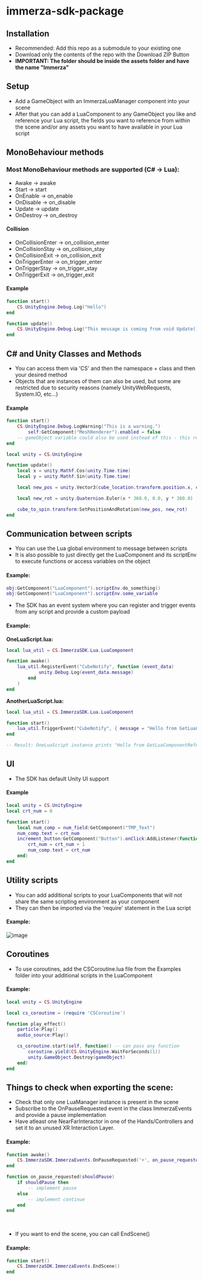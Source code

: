 # immerza-sdk-package

## Installation
* Recommended: Add this repo as a submodule to your existing one
* Download only the contents of the repo with the Download ZIP Button
* **IMPORTANT: The folder should be inside the assets folder and have the name "Immerza"**

## Setup
* Add a GameObject with an ImmerzaLuaManager component into your scene
* After that you can add a LuaComponent to any GameObject you like and reference your Lua script, the fields you want to reference from within the scene and/or any assets you want to have available in your Lua script

## MonoBehaviour methods
### Most MonoBehaviour methods are supported (C# -> Lua):
* Awake -> awake
* Start -> start
* OnEnable -> on_enable
* OnDisable -> on_disable
* Update -> update
* OnDestroy -> on_destroy
#### Collision
* OnCollisionEnter -> on_collision_enter
* OnCollisionStay -> on_collision_stay
* OnCollisionExit -> on_collision_exit
* OnTriggerEnter -> on_trigger_enter
* OnTriggerStay -> on_trigger_stay
* OnTriggerExit -> on_trigger_exit
#### Example
```lua
function start()
	CS.UnityEngine.Debug.Log("Hello")
end

function update()
	CS.UnityEngine.Debug.Log("This message is coming from void Update().")
end
```
## C# and Unity Classes and Methods
* You can access them via 'CS' and then the namespace + class and then your desired method
* Objects that are instances of them can also be used, but some are restricted due to security reasons (namely UnityWebRequests, System.IO, etc...)
#### Example
```lua
function start()
	CS.UnityEngine.Debug.LogWarning("This is a warning.")
    	self:GetComponent("MeshRenderer").enabled = false
	-- gameObject variable could also be used instead of this - this refers to the LuaComponent
end

local unity = CS.UnityEngine

function update()
	local x = unity.Mathf.Cos(unity.Time.time)
	local y = unity.Mathf.Sin(unity.Time.time)

	local new_pos = unity.Vector3(cube_location.transform.position.x, cube_location.transform.position.y, cube_location.transform.position.z)

    local new_rot = unity.Quaternion.Euler(x * 360.0, 0.0, y * 360.0)

    cube_to_spin.transform:SetPositionAndRotation(new_pos, new_rot)
end
```
## Communication between scripts
* You can use the Lua global environment to message between scripts
* It is also possible to just directly get the LuaComponent and its scriptEnv to execute functions or access variables on the object
#### Example:
```Lua
obj:GetComponent("LuaComponent").scriptEnv.do_something()
obj:GetComponent("LuaComponent").scriptEnv.some_variable
```

* The SDK has an event system where you can register and trigger events from any script and provide a custom payload
#### Example:
**OneLuaScript.lua:**
```Lua
local lua_util = CS.ImmerzaSDK.Lua.LuaComponent

function awake()
	lua_util.RegisterEvent("CubeNotify", function (event_data)
			unity.Debug.Log(event_data.message)
		end
	)
end
```

**AnotherLuaScript.lua:**
```Lua
local lua_util = CS.ImmerzaSDK.Lua.LuaComponent

function start()
    lua_util.TriggerEvent("CubeNotify", { message = "Hello from GetLuaComponentReference!" })
end

-- Result: OneLuaScript instance prints "Hello from GetLuaComponentReference!"
```

## UI
* The SDK has default Unity UI support
#### Example
```lua
local unity = CS.UnityEngine
local crt_num = 0

function start()
	local num_comp = num_field:GetComponent("TMP_Text")
	num_comp.text = crt_num
	increment_button:GetComponent("Button").onClick:AddListener(function()
		crt_num = crt_num + 1
		num_comp.text = crt_num
	end)
end
```

## Utility scripts
* You can add additional scripts to your LuaComponents that will not share the same scripting environment as your component
* They can then be imported via the 'require' statement in the Lua script
#### Example:
![image](Images/AdditionalScriptsExample.png)

## Coroutines
* To use coroutines, add the CSCoroutine.lua file from the Examples folder into your additional scripts in the LuaComponent
#### Example:
```Lua
local unity = CS.UnityEngine

local cs_coroutine = (require 'CSCoroutine')

function play_effect()
	particle:Play()
	audio_source:Play()

	cs_coroutine.start(self, function() -- can pass any function
		coroutine.yield(CS.UnityEngine.WaitForSeconds(1))
		unity.GameObject.Destroy(gameObject)
	end)
end
```

## 

## Things to check when exporting the scene:
* Check that only one LuaManager instance is present in the scene
* Subscribe to the OnPauseRequested event in the class ImmerzaEvents and provide a pause implementation
* Have atleast one NearFarInteractor in one of the Hands/Controllers and set it to an unused XR Interaction Layer.
#### Example:
```Lua
function awake()
	CS.ImmerzaSDK.ImmerzaEvents.OnPauseRequested('+', on_pause_requested)
end

function on_pause_requested(shouldPause)
	if shouldPause then
		-- implement pause
	else 
		-- implement continue
	end
end
```
<br>

* If you want to end the scene, you can call EndScene()
#### Example:
```Lua
function start()
	CS.ImmerzaSDK.ImmerzaEvents.EndScene()
end
```
